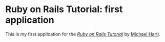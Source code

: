 # Ruby on Rails Tutorial: first application

This is my first application for the [*Ruby on Rails Tutorial*](http://railstutorial.org/) by [Michael Hartl](http://michaelhartl.com/).